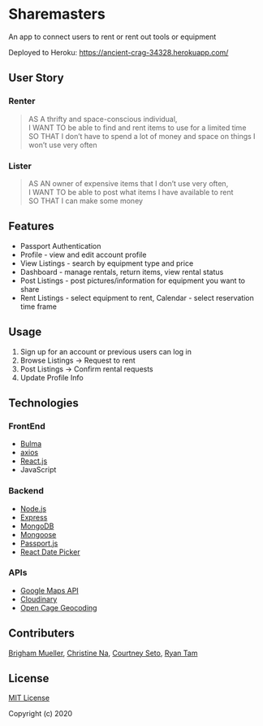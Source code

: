 # Sharemasters
An app to connect users to rent or rent out tools or equipment

Deployed to Heroku: https://ancient-crag-34328.herokuapp.com/

## User Story

### Renter

> AS A thrifty and space-conscious individual,  <br />
> I WANT TO be able to find and rent items to use for a limited time <br />
> SO THAT I don’t have to spend a lot of money and space on things I won’t use very often

### Lister

> AS AN owner of expensive items that I don’t use very often,   <br />
> I WANT TO be able to post what items I have available to rent <br />
> SO THAT I can make some money 



## Features

* Passport Authentication
* Profile - view and edit account profile
* View Listings - search by equipment type and price
* Dashboard - manage rentals, return items, view rental status
* Post Listings - post pictures/information for equipment you want to share
* Rent Listings - select equipment to rent, Calendar - select reservation time frame


## Usage

1. Sign up for an account or previous users can log in
2. Browse Listings -> Request to rent
3. Post Listings -> Confirm rental requests
4. Update Profile Info



## Technologies

### FrontEnd

* [Bulma](https://bulma.io/)
* [axios](https://www.npmjs.com/package/axios)
* [React.js](https://reactjs.org/)
* JavaScript

### Backend

* [Node.js](https://nodejs.org/en/)
* [Express](https://expressjs.com/)
* [MongoDB](https://www.mongodb.com/)
* [Mongoose](https://www.mongoose.com/)
* [Passport.js](http://www.passportjs.org/)
* [React Date Picker](https://www.npmjs.com/package/react-datepicker)


### APIs

* [Google Maps API](https://developers.google.com/maps/documentation)
* [Cloudinary](https://cloudinary.com/)
* [Open Cage Geocoding](https://opencagedata.com/api)




## Contributers

[Brigham Mueller](https://github.com/Brigmu), 
[Christine Na](https://github.com/crispysodium), 
[Courtney Seto](https://github.com/setocourtney), 
[Ryan Tam](https://github.com/ryntm)



## License

[MIT License](https://choosealicense.com/licenses/mit/)

Copyright (c) 2020

